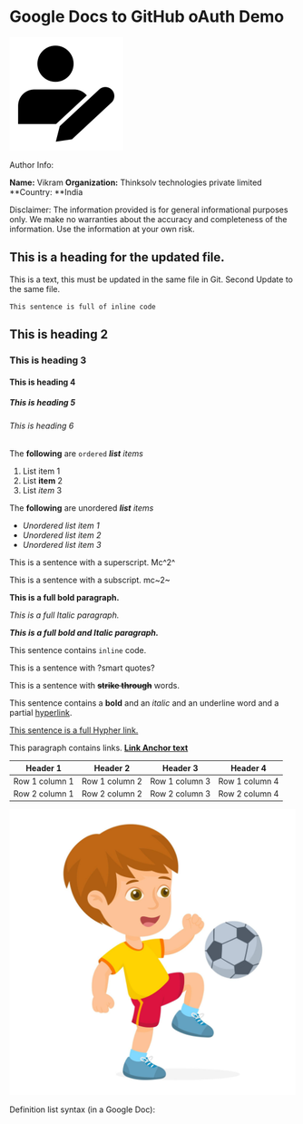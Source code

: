 # Google Docs to GitHub oAuth Demo

![](/image_location/ppO_Image_0.png)

Author Info:

**Name:** Vikram 
**Organization:** Thinksolv technologies private limited
**Country: **India


Disclaimer: The information provided is for general informational purposes only. We make no warranties about the accuracy and completeness of the information. Use the information at your own risk.

## This is a heading for the updated file. 

This is a text, this must be updated in the same file in Git. Second Update to the same file. 

```
This sentence is full of inline code
```

## This is heading 2
### This is heading 3
#### This is heading 4
##### This is heading 5
<h6>This is heading 6</h6>

The **following** are `ordered` ***list*** *items*
1. List item 1
2. List **item** 2
3. List *item* 3


The **following** are unordered ***list*** *items*
- *Unordered list item 1*
- *Unordered list item 2*
- *Unordered list item 3*

This is a sentence with a superscript. Mc^2^

This is a sentence with a subscript. mc~2~

**This is a full bold paragraph.**

*This is a full Italic paragraph.*

***This is a full bold and Italic paragraph.***

This sentence contains `inline` code. 


This is a sentence with ?smart quotes?

This is a sentence with **~~strike through~~** words.

This sentence contains a **bold** and an *italic* and an <span style="text - decoration: underline;">underline</span> word and a partial [hyperlink](https://en.wikipedia.org/wiki/HTTP). 

[This sentence is a full Hypher link.](https://en.wikipedia.org/wiki/Hyperlink)

This paragraph contains links. **[Link Anchor text](https://www.gdocstomarkdown.com/)**




| Header 1 | Header 2 | Header 3 | Header 4 |
| --- |  --- |  --- |  --- | 
| Row 1 column 1 | Row 1 column 2 | Row 1 column 3 | Row 1 column 4 |
| Row 2 column 1 | Row 2 column 2 | Row 2 column 3 | Row 2 column 4 |

![](/image_location/c7Y_Image_1.jpeg)




Definition list syntax (in a Google Doc):

